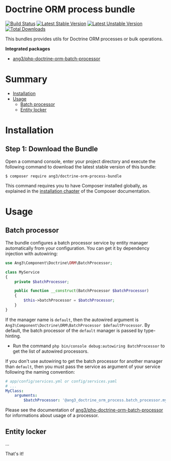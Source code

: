 Doctrine ORM process bundle
===========================

[![Build Status](https://travis-ci.org/Ang3/doctrine-orm-process-bundle.svg?branch=master)](https://travis-ci.org/Ang3/doctrine-orm-process-bundle) 
[![Latest Stable Version](https://poser.pugx.org/ang3/doctrine-orm-process-bundle/v/stable)](https://packagist.org/packages/ang3/doctrine-orm-process-bundle) 
[![Latest Unstable Version](https://poser.pugx.org/ang3/doctrine-orm-process-bundle/v/unstable)](https://packagist.org/packages/ang3/doctrine-orm-process-bundle) 
[![Total Downloads](https://poser.pugx.org/ang3/doctrine-orm-process-bundle/downloads)](https://packagist.org/packages/ang3/doctrine-orm-process-bundle)

This bundles provides utils for Doctrine ORM processes or bulk operations.

**Integrated packages**
- [ang3/php-doctrine-orm-batch-processor](https://github.com/Ang3/php-doctrine-orm-batch-processor)

Summary
=======

- [Installation](#installation)
- [Usage](#usage)
    - [Batch processor](#batch-processor)
    - [Entity locker](#entity-locker)

Installation
============

Step 1: Download the Bundle
---------------------------

Open a command console, enter your project directory and execute the
following command to download the latest stable version of this bundle:

```console
$ composer require ang3/doctrine-orm-process-bundle
```

This command requires you to have Composer installed globally, as explained
in the [installation chapter](https://getcomposer.org/doc/00-intro.md)
of the Composer documentation.

Usage
=====

Batch processor
---------------

The bundle configures a batch processor service by entity manager automatically from your configuration. 
You can get it by dependency injection with autowiring:

```php
use Ang3\Component\Doctrine\ORM\BatchProcessor;

class MyService
{
    private $batchProcessor;

    public function __construct(BatchProcessor $batchProcessor)
    {
        $this->batchProcessor = $batchProcessor;
    }
}
```

If the manager name is ```default```, then the autowired argument is 
```Ang3\Component\Doctrine\ORM\BatchProcessor $defaultProcessor```. By default, the batch processor 
of the ```default``` manager is passed by type-hinting.

- Run the command ```php bin/console debug:autowiring BatchProcessor``` to get the list of autowired processors.

If you don't use autowiring to get the batch processor for another manager than ```default```, 
then you must pass the service as argument of your service following the naming convention:

```yaml
# app/config/services.yml or config/services.yaml
# ...
MyClass:
    arguments:
        $batchProcessor: '@ang3_doctrine_orm_process.batch_processor.my_manager'
```

Please see the documentation of 
[ang3/php-doctrine-orm-batch-processor](https://github.com/Ang3/php-doctrine-orm-batch-processor) 
for informations about usage of a processor.

Entity locker
-------------

...

That's it!